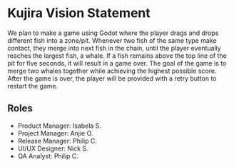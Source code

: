 # Kujira Vision Statement
We plan to make a game using Godot where the player drags and drops different fish into a zone/pit. Whenever two fish of the same type make contact, they merge into next fish in the chain, until the player eventually reaches the largest fish, a whale. If a fish remains above the top line of the pit for five seconds, it will result in a game over. The goal of the game is to merge two whales together while achieving the highest possible score. After the game is over, the player will be provided with a retry button to restart the game.

## Roles
- Product Manager: Isabela S.
- Project Manager: Anjie O.
- Release Manager: Philip C.
- UI/UX Designer: Nick S.
- QA Analyst: Philip C.
